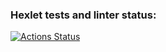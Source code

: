 ### Hexlet tests and linter status:
[![Actions Status](https://github.com/zzpillau/frontend-project-12/actions/workflows/hexlet-check.yml/badge.svg)](https://github.com/zzpillau/frontend-project-12/actions)


